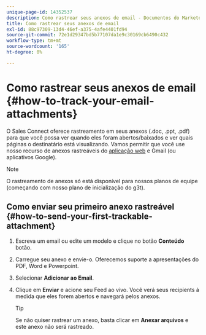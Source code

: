 ```yaml
---
unique-page-id: 14352537
description: Como rastrear seus anexos de email - Documentos do Marketo - Documentação do produto
title: Como rastrear seus anexos de email
exl-id: 88c97309-13d4-46ef-a375-4afe4401fd94
source-git-commit: 72e1d29347bd5b77107da1e9c30169cb6490c432
workflow-type: tm+mt
source-wordcount: '165'
ht-degree: 0%

---
```


# Como rastrear seus anexos de email {#how-to-track-your-email-attachments}

O Sales Connect oferece rastreamento em seus anexos (.doc, .ppt, .pdf) para que você possa ver quando eles foram abertos/baixados e ver quais páginas o destinatário está visualizando. Vamos permitir que você use nosso recurso de anexos rastreáveis do [aplicação web](https://toutapp.com/login) e Gmail (ou aplicativos Google).

>[!NOTE]
>
>O rastreamento de anexos só está disponível para nossos planos de equipe (começando com nosso plano de inicialização do g3t).

## Como enviar seu primeiro anexo rastreável {#how-to-send-your-first-trackable-attachment}

1. Escreva um email ou edite um modelo e clique no botão **Conteúdo** botão.

1. Carregue seu anexo e envie-o. Oferecemos suporte a apresentações do PDF, Word e Powerpoint.

1. Selecionar **Adicionar ao Email**.

1. Clique em **Enviar** e acione seu Feed ao vivo. Você verá seus recipients à medida que eles forem abertos e navegará pelos anexos.

   >[!TIP]
   >
   >Se não quiser rastrear um anexo, basta clicar em **Anexar arquivos** e este anexo não será rastreado.
